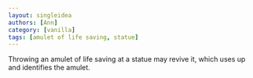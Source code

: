 ```yaml
---
layout: singleidea
authors: [Ann]
category: [vanilla]
tags: [amulet of life saving, statue]
---
```

Throwing an amulet of life saving at a statue may revive it, which uses up and
identifies the amulet.
